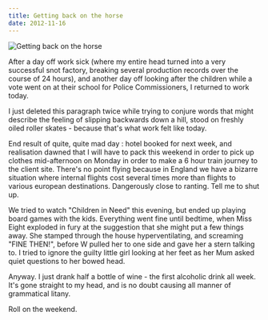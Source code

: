 ```yaml
---
title: Getting back on the horse
date: 2012-11-16
---
```


![Getting back on the horse](https://source.unsplash.com/l7dbl-sUg3k/1600x900)

After a day off work sick (where my entire head turned into a very successful snot factory, breaking several production records over the course of 24 hours), and another day off looking after the children while a vote went on at their school for Police Commissioners, I returned to work today.

I just deleted this paragraph twice while trying to conjure words that might describe the feeling of slipping backwards down a hill, stood on freshly oiled roller skates - because that's what work felt like today.

End result of quite, quite mad day : hotel booked for next week, and realisation dawned that I will have to pack this weekend in order to pick up clothes mid-afternoon on Monday in order to make a 6 hour train journey to the client site. There's no point flying because in England we have a bizarre situation where internal flights cost several times more than flights to various european destinations. Dangerously close to ranting. Tell me to shut up.

We tried to watch "Children in Need" this evening, but ended up playing board games with the kids. Everything went fine until bedtime, when Miss Eight exploded in fury at the suggestion that she might put a few things away. She stamped through the house hyperventilating, and screaming "FINE THEN!", before W pulled her to one side and gave her a stern talking to. I tried to ignore the guilty little girl looking at her feet as her Mum asked quiet questions to her bowed head.

Anyway. I just drank half a bottle of wine - the first alcoholic drink all week. It's gone straight to my head, and is no doubt causing all manner of grammatical litany.

Roll on the weekend.